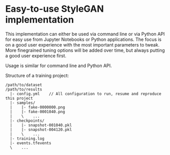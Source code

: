 # Easy-to-use StyleGAN implementation 

This implementation can either be used via command line or via Python API for easy use from Jupyter Notebooks or Python applications. The focus is on a good user experience with the most important parameters to tweak. More finegrained tuning options will be added over time, but always putting a good user experience first.

Usage is similar for command line and Python API.

Structure of a training project:

```
/path/to/dataset
/path/to/results
  |- config.yml    // All configuration to run, resume and reproduce this project
  |- samples/
  |    |- fake-0000000.png
  |    |- fake-0001040.png
  |    \    ...
  |- checkpoints/
  |    |- snapshot-001040.pkl
  |    |- snapshot-004120.pkl
  |    \    ...
  |- training.log
  |- events.tfevents
  \    ...
```